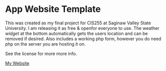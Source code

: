 # App Website Template
This was created as my final project for CIS255 at Saginaw Valley State University. I am releasing it as free & openfor everyone to use. The weather _widget_ at the bottom automatically gets the users location and can be removed if desired. Also includes a working php form, however you do need php on the server you are hosting it on.

See the license for more more info.

[My Website](http://elijahwilson.me)
